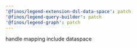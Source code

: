 ```yaml
---
'@finos/legend-extension-dsl-data-space': patch
'@finos/legend-query-builder': patch
'@finos/legend-graph': patch
---
```


handle mapping include dataspace
